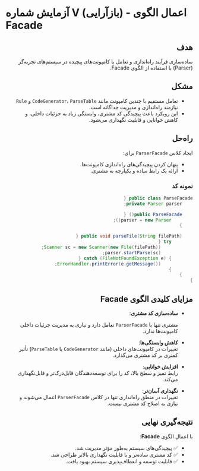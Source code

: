 # آزمایش شماره V (بازآرایی) - اعمال الگوی Facade

<div dir="rtl">

## هدف
ساده‌سازی فرآیند راه‌اندازی و تعامل با کامپونت‌های پیچیده در سیستم‌های تجزیه‌گر (Parser) با استفاده از الگوی Facade.

## مشکل
- تعامل مستقیم با چندین کامپونت مانند `CodeGenerator`، `ParseTable` و `Rule` نیازمند راه‌اندازی و مدیریت جداگانه است.
- این رویکرد باعث پیچیدگی کد مشتری، وابستگی زیاد به جزئیات داخلی، و کاهش خوانایی و قابلیت نگهداری می‌شود.

## راه‌حل
ایجاد کلاس `ParserFacade` برای:
- پنهان کردن پیچیدگی‌های راه‌اندازی کامپونت‌ها.
- ارائه یک رابط ساده و یکپارچه به مشتری.

### نمونه کد
```java
public class ParseFacade {
    private Parser parser;

    public ParseFacade() {
        parser = new Parser();
    }

    public void parseFile(String filePath) {
        try {
            Scanner sc = new Scanner(new File(filePath));
            parser.startParse(sc);
        } catch (FileNotFoundException e) {
            ErrorHandler.printError(e.getMessage());
        }
    }
}

```
## مزایای کلیدی الگوی Facade

- **ساده‌سازی کد مشتری**: 

  مشتری تنها با `ParserFacade` تعامل دارد و نیازی به مدیریت جزئیات داخلی کامپونت‌ها ندارد.

- **کاهش وابستگی‌ها**:  
  تغییرات در کامپونت‌های داخلی (مانند `CodeGenerator` یا `ParseTable`) تأثیر کمتری بر کد مشتری می‌گذارد.

- **افزایش خوانایی**:  
  رابط تمیز و سطح بالا، کد را برای توسعه‌دهندگان قابل‌درک‌تر و قابل‌نگهداری می‌کند.

- **نگهداری آسان‌تر**:  
  تغییرات در منطق راه‌اندازی تنها در کلاس `ParserFacade` اعمال می‌شوند و نیازی به اصلاح کد مشتری نیست.

## نتیجه‌گیری نهایی

با اعمال الگوی **Facade**:
- ✅ پیچیدگی‌های سیستم به‌طور مؤثر مدیریت شد.  
- ✅ کد مشتری ساده‌تر و با قابلیت نگهداری بالاتر طراحی شد.  
- ✅ قابلیت توسعه و انعطاف‌پذیری سیستم بهبود یافت.  

</div>
